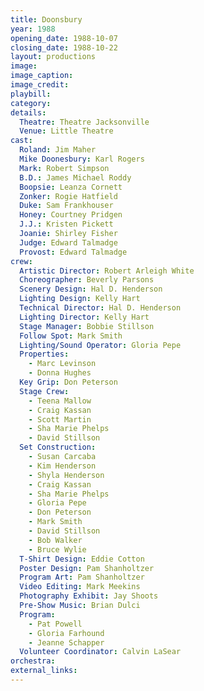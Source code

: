 ```yaml
---
title: Doonsbury
year: 1988
opening_date: 1988-10-07
closing_date: 1988-10-22
layout: productions
image:
image_caption:
image_credit:
playbill: 
category: 
details:
  Theatre: Theatre Jacksonville
  Venue: Little Theatre
cast:
  Roland: Jim Maher
  Mike Doonesbury: Karl Rogers
  Mark: Robert Simpson
  B.D.: James Michael Roddy
  Boopsie: Leanza Cornett
  Zonker: Rogie Hatfield
  Duke: Sam Frankhouser
  Honey: Courtney Pridgen
  J.J.: Kristen Pickett
  Joanie: Shirley Fisher
  Judge: Edward Talmadge
  Provost: Edward Talmadge
crew:
  Artistic Director: Robert Arleigh White
  Choreographer: Beverly Parsons
  Scenery Design: Hal D. Henderson
  Lighting Design: Kelly Hart
  Technical Director: Hal D. Henderson
  Lighting Director: Kelly Hart
  Stage Manager: Bobbie Stillson
  Follow Spot: Mark Smith
  Lighting/Sound Operator: Gloria Pepe
  Properties:
    - Marc Levinson
    - Donna Hughes
  Key Grip: Don Peterson
  Stage Crew:
    - Teena Mallow
    - Craig Kassan
    - Scott Martin
    - Sha Marie Phelps
    - David Stillson
  Set Construction:
    - Susan Carcaba
    - Kim Henderson
    - Shyla Henderson
    - Craig Kassan
    - Sha Marie Phelps
    - Gloria Pepe
    - Don Peterson
    - Mark Smith
    - David Stillson
    - Bob Walker
    - Bruce Wylie
  T-Shirt Design: Eddie Cotton
  Poster Design: Pam Shanholtzer
  Program Art: Pam Shanholtzer
  Video Editing: Mark Meekins
  Photography Exhibit: Jay Shoots
  Pre-Show Music: Brian Dulci
  Program:
    - Pat Powell
    - Gloria Farhound
    - Jeanne Schapper
  Volunteer Coordinator: Calvin LaSear
orchestra:
external_links:
---
```


